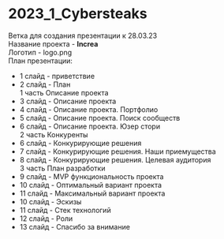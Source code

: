 # 2023_1_Cybersteaks
Ветка для создания презентации к 28.03.23\
Название проекта - **Increa**\
Логотип - logo.png\
План презентации:
- 1 слайд - приветствие
- 2 слайд - План\
1 часть Описание проекта
- 3 слайд - Описание проекта
- 4 слайд - Описание проекта. Портфолио
- 5 слайд - Описание проекта. Поиск сообществ
- 6 слайд - Описание проекта. Юзер стори\
2 часть Конкуренты
- 6 слайд - Конкурирующие решения
- 7 слайд - Конкурирующие решения. Наши приемущества
- 8 слайд - Конкурирующие решения. Целевая аудитория\
3 часть План разработки
- 9 слайд - MVP функциональность проекта
- 10 слайд - Оптимальный вариант проекта
- 11 слайд - Максимальный вариант проекта
- 10 слайд - Эскизы
- 11 слайд - Стек технологий
- 12 слайд - Роли
- 13 слайд - Спасибо за внимание
